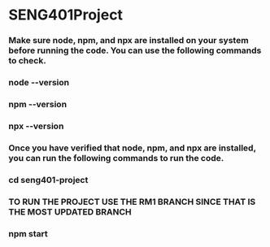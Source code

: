 # SENG401Project

### Make sure node, npm, and npx are installed on your system before running the code. You can use the following commands to check. 
### node --version
### npm --version
### npx --version

### Once you have verified that node, npm, and npx are installed, you can run the following commands to run the code.
### cd seng401-project
### TO RUN THE PROJECT USE THE RM1 BRANCH SINCE THAT IS THE MOST UPDATED BRANCH
### npm start



